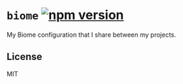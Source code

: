 # `biome` [![npm version](https://badge.fury.io/js/%40sondr3%2Fbiome.svg)](https://badge.fury.io/js/%40sondr3%2Fbiome)

My Biome configuration that I share between my projects.

## License

MIT

